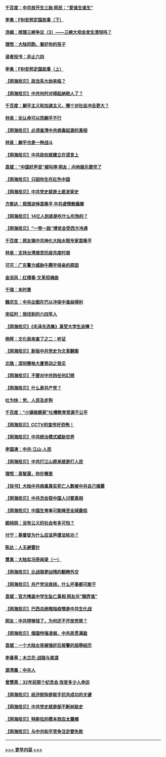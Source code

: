 #### [千百度：中共放开生三胎 网民：“爱谁生谁生”](../pages/nsc993/n12990644.md?t=06012301) 
#### [李勇：FBI安邦定国故事（下）](../pages/nsc993/n12987854.md?t=06012301) 
#### [汤姆：梳理三峡争议（3）——三峡大坝会发生溃坝吗？](../pages/nsc993/n12989806.md?t=06012301) 
#### [理悟：大陆同胞，看好你的孩子](../pages/nsc993/n12989778.md?t=06012301) 
#### [读者投书：非止六四](../pages/nsc993/n12989673.md?t=06012301) 
#### [李勇：FBI安邦定国故事（上）](../pages/nsc993/n12987749.md?t=06012301) 
#### [【网海拾贝】政法系大劫来临？](../pages/nsc993/n12987596.md?t=06012301) 
#### [【网海拾贝】中共何时对得起纳税人了？](../pages/nsc993/n12985578.md?t=06012301) 
#### [千百度：躺平主义和加速主义，哪个对社会冲击更大？](../pages/nsc993/n12985512.md?t=06012301) 
#### [林泉：论认命可以而躺平不行](../pages/nsc993/n12985505.md?t=06012301) 
#### [【网海拾贝】必须查清中共病毒起源的真相](../pages/nsc993/n12984276.md?t=06012301) 
#### [林泉：躺平也是一种战斗](../pages/nsc993/n12984194.md?t=06012301) 
#### [【网海拾贝】中共政权就建立在谎言上](../pages/nsc993/n12981880.md?t=06012301) 
#### [袁斌：“中国好声音”被叫停 网友：内地娱乐要完了](../pages/nsc993/n12981826.md?t=06012301) 
#### [【网海拾贝】只因你生在红色中国](../pages/nsc993/n12979096.md?t=06012301) 
#### [【网海拾贝】中共党史就是土匪发家史](../pages/nsc993/n12976478.md?t=06012301) 
#### [方能达：假借追悼袁隆平 中共虚情散臊腥](../pages/nsc993/n12976396.md?t=06012301) 
#### [【网海拾贝】14亿人到底是吃什么吃饱的？](../pages/nsc993/n12974125.md?t=06012301) 
#### [【网海拾贝】“一带一路”博览会受西方冷遇](../pages/nsc993/n12971787.md?t=06012301) 
#### [千百度：网友揭中共神化大陆水稻专家袁隆平](../pages/nsc993/n12971733.md?t=06012301) 
#### [林泉：支持台湾艰苦抗疫共度时艰](../pages/nsc993/n12971350.md?t=06012301) 
#### [可可：广东警方威胁牛腾宇母亲的原因](../pages/nsc993/n12971100.md?t=06012301) 
#### [金浴凤：红楼春·文革招魂曲](../pages/nsc993/n12970354.md?t=06012301) 
#### [千瑞：末时景](../pages/nsc993/n12970337.md?t=06012301) 
#### [魏京生：中共企图在巴以冲突中渔翁得利](../pages/nsc993/n12970286.md?t=06012301) 
#### [宋征时：我找到的六四军人](../pages/nsc993/n12970213.md?t=06012301) 
#### [【网海拾贝】《毛泽东选集》真受大学生追捧？](../pages/nsc993/n12968779.md?t=06012301) 
#### [杨晖：文化局来查了之二：听证](../pages/nsc993/n12966528.md?t=06012301) 
#### [【网海拾贝】新版中共党史为文革翻案](../pages/nsc993/n12967526.md?t=06012301) 
#### [北隐：深圳赛格大厦晃动之我见](../pages/nsc993/n12967393.md?t=06012301) 
#### [【网海拾贝】不要对中共抱任何幻想](../pages/nsc993/n12965222.md?t=06012301) 
#### [【网海拾贝】什么是共产党？](../pages/nsc993/n12962781.md?t=06012301) 
#### [吐为快：党、人民及走狗](../pages/nsc993/n12962747.md?t=06012301) 
#### [千百度：“小镇做题家”吐槽教育资源不公平](../pages/nsc993/n12962705.md?t=06012301) 
#### [【网海拾贝】CCTV的宣传好恐怖！](../pages/nsc993/n12959984.md?t=06012301) 
#### [【网海拾贝】中共统治模式威胁世界](../pages/nsc993/n12957622.md?t=06012301) 
#### [李国涛：中共‧江山‧人民](../pages/nsc993/n12957502.md?t=06012301) 
#### [【网海拾贝】中共打江山原来就是打人民](../pages/nsc993/n12954345.md?t=06012301) 
#### [理悟：高智晟，你在哪里](../pages/nsc993/n12953115.md?t=06012301) 
#### [【投书】大陆中共病毒真实死亡人数被中共自己揭露](../pages/nsc993/n12953050.md?t=06012301) 
#### [【网海拾贝】中共怎会容中国人讨要真相](../pages/nsc993/n12952161.md?t=06012301) 
#### [【网海拾贝】中国生育率可能降至全球最低](../pages/nsc993/n12948793.md?t=06012301) 
#### [颜纯钩：没有公义的社会有多可怕？](../pages/nsc993/n12947626.md?t=06012301) 
#### [付宁：基督徒为什么应该声援法轮功？](../pages/nsc993/n12947233.md?t=06012301) 
#### [陈达：人无避雷针](../pages/nsc993/n12947098.md?t=06012301) 
#### [慧真：大陆实况奇闻录（一）](../pages/nsc993/n12945811.md?t=06012301) 
#### [【网海拾贝】比战狼更凶残的戳瞎外交](../pages/nsc993/n12945717.md?t=06012301) 
#### [【网海拾贝】共产党没底线，什么坏事都可能干](../pages/nsc993/n12942090.md?t=06012301) 
#### [袁斌：官方掩盖中学生坠亡真相 网友斥“糊弄谁”](../pages/nsc993/n12942029.md?t=06012301) 
#### [【网海拾贝】巴西总统暗指疫情是中共生化战](../pages/nsc993/n12938999.md?t=06012301) 
#### [网友：中共捞够钱了，为何还不开放党禁？](../pages/nsc993/n12938952.md?t=06012301) 
#### [【网海拾贝】俄国恃强凌弱，中共恶贯满盈](../pages/nsc993/n12936626.md?t=06012301) 
#### [袁斌：一个大陆女孩被强奸后报警的屈辱经历](../pages/nsc993/n12936547.md?t=06012301) 
#### [李春草：木兰花·战狼与美谍](../pages/nsc993/n12935995.md?t=06012301) 
#### [源清晨：中共人](../pages/nsc993/n12935589.md?t=06012301) 
#### [曾慧燕：32年前那个纪念会 改变多少人命运](../pages/nsc993/n12934233.md?t=06012301) 
#### [【网海拾贝】经济脱钩是联手抗共成功的关键](../pages/nsc993/n12934176.md?t=06012301) 
#### [【网海拾贝】中共党史就是部不断树敌史](../pages/nsc993/n12932844.md?t=06012301) 
#### [【网海拾贝】特斯拉的模本效应太震撼](../pages/nsc993/n12925626.md?t=06012301) 
#### [【网海拾贝】与中共和平竞争注定要失败](../pages/nsc993/n12923326.md?t=06012301) 

----
#### [ >>> 更早内容 <<< ](../indexes/nsc993-earlier.md)
